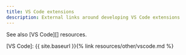 ```yaml
---
title: VS Code extensions
description: External links around developing VS Code extensions
---
```



See also [VS Code][] resources.

[VS Code]: {{ site.baseurl }}{% link resources/other/vscode.md %}
